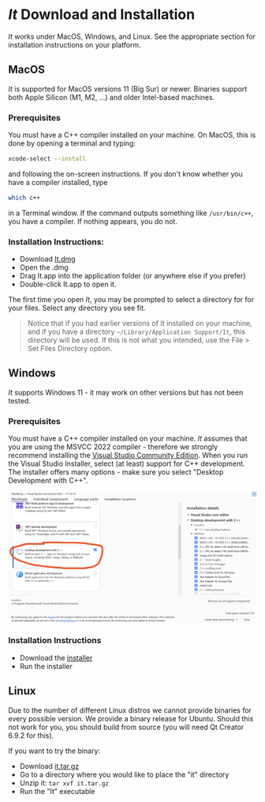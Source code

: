 # *It* Download and Installation

*It* works under MacOS, Windows, and Linux. See the appropriate section for installation instructions on your platform.

## MacOS
*It* is supported for MacOS versions 11 (Big Sur) or newer. 
Binaries support both Apple Silicon (M1, M2, ...) and older Intel-based machines.

### Prerequisites
You must have a C++ compiler installed on your machine. On MacOS, this is 
done by opening a terminal and typing:
```sh
xcode-select --install
```
and following the on-screen instructions. If you don't know whether you have a compiler installed, type
```sh
which c++
```
in a Terminal window. If the command outputs something like `/usr/bin/c++`, you have a compiler.
If nothing appears, you do not.

### Installation Instructions:
- Download [It.dmg](https://github.com/christian-mannes/it/releases/download/latest/It.dmg)
- Open the .dmg
- Drag It.app into the application folder (or anywhere else if you prefer)
- Double-click It.app to open it.

The first time you open *It*, you may be prompted to select a directory for
for your files. Select any directory you see fit. 

> Notice that if you had earlier versions
> of *It* installed on your machine, and if you have a directory `~/Library/Application Support/It`, this directory will be used.
> If this is not what you intended, use the File > Set Files Directory option.

## Windows
*It* supports Windows 11 - it may work on other versions but has not been tested.

### Prerequisites
You must have a C++ compiler installed on your machine. *It* assumes that you are using the MSVCC 2022 compiler - therefore we strongly recommend installing the [Visual Studio Community Edition](https://visualstudio.microsoft.com/vs/community/). When you run the Visual Studio Installer, select (at least) support for C++ development. The installer offers many options - make sure you select "Desktop Development with C++".

![Visual Studio Installation](../img/vs-install.png)

### Installation Instructions

- Download the [installer](https://github.com/christian-mannes/it/releases/download/latest/itsetup.exe)
- Run the installer

## Linux
Due to the number of different Linux distros we cannot provide binaries for every possible version.
We provide a binary release for Ubuntu. Should this not work for you, you should build from source (you will need Qt Creator 6.9.2 for this).

If you want to try the binary:
- Download [it.tar.gz](https://github.com/christian-mannes/it/releases/download/latest/it.tar.gz)
- Go to a directory where you would like to place the "it" directory
- Unzip it: `tar xvf it.tar.gz`
- Run the "It" executable



